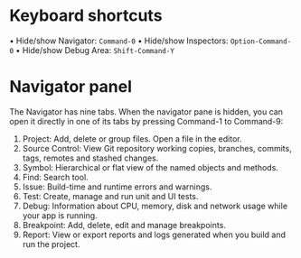 #  Keyboard shortcuts
• Hide/show Navigator: `Command-0`
• Hide/show Inspectors: `Option-Command-0`
• Hide/show Debug Area: `Shift-Command-Y`

#  Navigator panel
The Navigator has nine tabs. When the navigator pane is hidden, you can open it directly in one of its tabs by pressing Command-1 to Command-9:
1. Project: Add, delete or group files. Open a file in the editor.
2. Source Control: View Git repository working copies, branches, commits, tags,
remotes and stashed changes.
3. Symbol: Hierarchical or flat view of the named objects and methods.
4. Find: Search tool.
5. Issue: Build-time and runtime errors and warnings.
6. Test: Create, manage and run unit and UI tests.
7. Debug: Information about CPU, memory, disk and network usage while your app is running.
8. Breakpoint: Add, delete, edit and manage breakpoints.
9. Report: View or export reports and logs generated when you build and run the
project.
